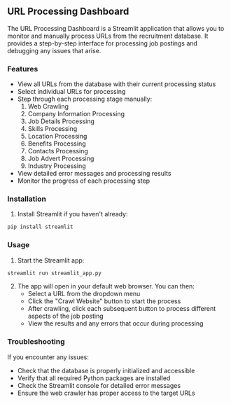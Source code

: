 ## URL Processing Dashboard

The URL Processing Dashboard is a Streamlit application that allows you to monitor and manually process URLs from the recruitment database. It provides a step-by-step interface for processing job postings and debugging any issues that arise.

### Features

- View all URLs from the database with their current processing status
- Select individual URLs for processing
- Step through each processing stage manually:
  1. Web Crawling
  2. Company Information Processing
  3. Job Details Processing
  4. Skills Processing
  5. Location Processing
  6. Benefits Processing
  7. Contacts Processing
  8. Job Advert Processing
  9. Industry Processing
- View detailed error messages and processing results
- Monitor the progress of each processing step

### Installation

1. Install Streamlit if you haven't already:
```bash
pip install streamlit
```

### Usage

1. Start the Streamlit app:
```bash
streamlit run streamlit_app.py
```

2. The app will open in your default web browser. You can then:
   - Select a URL from the dropdown menu
   - Click the "Crawl Website" button to start the process
   - After crawling, click each subsequent button to process different aspects of the job posting
   - View the results and any errors that occur during processing

### Troubleshooting

If you encounter any issues:
- Check that the database is properly initialized and accessible
- Verify that all required Python packages are installed
- Check the Streamlit console for detailed error messages
- Ensure the web crawler has proper access to the target URLs
